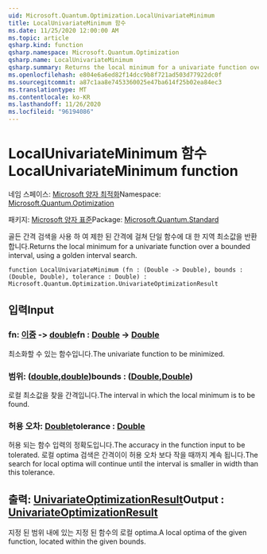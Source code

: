 ```yaml
---
uid: Microsoft.Quantum.Optimization.LocalUnivariateMinimum
title: LocalUnivariateMinimum 함수
ms.date: 11/25/2020 12:00:00 AM
ms.topic: article
qsharp.kind: function
qsharp.namespace: Microsoft.Quantum.Optimization
qsharp.name: LocalUnivariateMinimum
qsharp.summary: Returns the local minimum for a univariate function over a bounded interval, using a golden interval search.
ms.openlocfilehash: e804e6a6ed82f14dcc9b8f721ad503d77922dc0f
ms.sourcegitcommit: a87c1aa8e7453360025e47ba614f25b02ea84ec3
ms.translationtype: MT
ms.contentlocale: ko-KR
ms.lasthandoff: 11/26/2020
ms.locfileid: "96194086"
---
```

# <a name="localunivariateminimum-function"></a><span data-ttu-id="fe0a1-102">LocalUnivariateMinimum 함수</span><span class="sxs-lookup"><span data-stu-id="fe0a1-102">LocalUnivariateMinimum function</span></span>

<span data-ttu-id="fe0a1-103">네임 스페이스: [Microsoft 양자 최적화](xref:Microsoft.Quantum.Optimization)</span><span class="sxs-lookup"><span data-stu-id="fe0a1-103">Namespace: [Microsoft.Quantum.Optimization](xref:Microsoft.Quantum.Optimization)</span></span>

<span data-ttu-id="fe0a1-104">패키지: [Microsoft 양자 표준](https://nuget.org/packages/Microsoft.Quantum.Standard)</span><span class="sxs-lookup"><span data-stu-id="fe0a1-104">Package: [Microsoft.Quantum.Standard](https://nuget.org/packages/Microsoft.Quantum.Standard)</span></span>


<span data-ttu-id="fe0a1-105">골든 간격 검색을 사용 하 여 제한 된 간격에 걸쳐 단일 함수에 대 한 지역 최소값을 반환 합니다.</span><span class="sxs-lookup"><span data-stu-id="fe0a1-105">Returns the local minimum for a univariate function over a bounded interval, using a golden interval search.</span></span>

```qsharp
function LocalUnivariateMinimum (fn : (Double -> Double), bounds : (Double, Double), tolerance : Double) : Microsoft.Quantum.Optimization.UnivariateOptimizationResult
```


## <a name="input"></a><span data-ttu-id="fe0a1-106">입력</span><span class="sxs-lookup"><span data-stu-id="fe0a1-106">Input</span></span>

### <a name="fn--double---double"></a><span data-ttu-id="fe0a1-107">fn: [이중](xref:microsoft.quantum.lang-ref.double) -> [double](xref:microsoft.quantum.lang-ref.double)</span><span class="sxs-lookup"><span data-stu-id="fe0a1-107">fn : [Double](xref:microsoft.quantum.lang-ref.double) -> [Double](xref:microsoft.quantum.lang-ref.double)</span></span>

<span data-ttu-id="fe0a1-108">최소화할 수 있는 함수입니다.</span><span class="sxs-lookup"><span data-stu-id="fe0a1-108">The univariate function to be minimized.</span></span>


### <a name="bounds--doubledouble"></a><span data-ttu-id="fe0a1-109">범위: ([double](xref:microsoft.quantum.lang-ref.double),[double](xref:microsoft.quantum.lang-ref.double))</span><span class="sxs-lookup"><span data-stu-id="fe0a1-109">bounds : ([Double](xref:microsoft.quantum.lang-ref.double),[Double](xref:microsoft.quantum.lang-ref.double))</span></span>

<span data-ttu-id="fe0a1-110">로컬 최소값을 찾을 간격입니다.</span><span class="sxs-lookup"><span data-stu-id="fe0a1-110">The interval in which the local minimum is to be found.</span></span>


### <a name="tolerance--double"></a><span data-ttu-id="fe0a1-111">허용 오차: [Double](xref:microsoft.quantum.lang-ref.double)</span><span class="sxs-lookup"><span data-stu-id="fe0a1-111">tolerance : [Double](xref:microsoft.quantum.lang-ref.double)</span></span>

<span data-ttu-id="fe0a1-112">허용 되는 함수 입력의 정확도입니다.</span><span class="sxs-lookup"><span data-stu-id="fe0a1-112">The accuracy in the function input to be tolerated.</span></span>
<span data-ttu-id="fe0a1-113">로컬 optima 검색은 간격이이 허용 오차 보다 작을 때까지 계속 됩니다.</span><span class="sxs-lookup"><span data-stu-id="fe0a1-113">The search for local optima will continue until the interval is smaller in width than this tolerance.</span></span>



## <a name="output--univariateoptimizationresult"></a><span data-ttu-id="fe0a1-114">출력: [UnivariateOptimizationResult](xref:Microsoft.Quantum.Optimization.UnivariateOptimizationResult)</span><span class="sxs-lookup"><span data-stu-id="fe0a1-114">Output : [UnivariateOptimizationResult](xref:Microsoft.Quantum.Optimization.UnivariateOptimizationResult)</span></span>

<span data-ttu-id="fe0a1-115">지정 된 범위 내에 있는 지정 된 함수의 로컬 optima.</span><span class="sxs-lookup"><span data-stu-id="fe0a1-115">A local optima of the given function, located within the given bounds.</span></span>